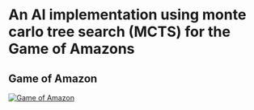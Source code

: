 # An AI implementation using monte carlo tree search (MCTS) for the Game of Amazons
## Game of Amazon
[![Game of Amazon](http://www.solitairelaboratory.com/amazons2.gif)](http://www.solitairelaboratory.com/amazons.html)
